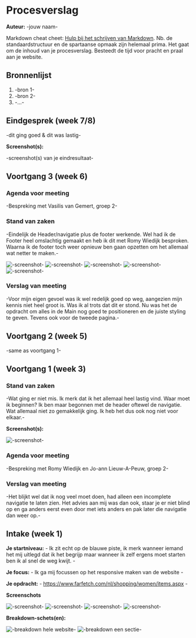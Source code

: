 # Procesverslag
**Auteur:** -jouw naam-

Markdown cheat cheet: [Hulp bij het schrijven van Markdown](https://github.com/adam-p/markdown-here/wiki/Markdown-Cheatsheet). Nb. de standaardstructuur en de spartaanse opmaak zijn helemaal prima. Het gaat om de inhoud van je procesverslag. Besteedt de tijd voor pracht en praal aan je website.



## Bronnenlijst
1. -bron 1-
2. -bron 2-
3. -...-



## Eindgesprek (week 7/8)

-dit ging goed & dit was lastig-

**Screenshot(s):**

-screenshot(s) van je eindresultaat-



## Voortgang 3 (week 6)

### Agenda voor meeting

-Bespreking met Vasilis van Gemert, groep 2-

### Stand van zaken
-Eindelijk  de Header/navigatie plus de footer werkende. Wel had ik de Footer heel omslachtig gemaakt en heb ik dit met Romy Wiedijk besproken. Waarna ik de footer toch weer opnieuw ben gaan opzetten om het allemaal wat netter te maken.-

![-screenshot-](screenshots/beoordeling3.1.png)
![-screenshot-](screenshots/beoordeling3.2.png)
![-screenshot-](screenshots/beoordeling3.3.png)
![-screenshot-](screenshots/beoordeling3.4.png)
![-screenshot-](screenshots/beoordeling3.5.png)



### Verslag van meeting
-Voor mijn eigen gevoel was ik wel redelijk goed op weg, aangezien mijn kennis niet heel groot is. Was ik al trots dat dit er stond. Nu was het de opdracht om alles in de Main nog goed te positioneren en de juiste styling te geven. Tevens ook voor de tweede pagina.-



## Voortgang 2 (week 5)

-same as voortgang 1-



## Voortgang 1 (week 3)

### Stand van zaken

-Wat ging er niet mis. Ik merk dat ik het allemaal heel lastig vind. Waar moet ik beginnen? Ik ben maar begonnen met de header oftewel de navigatie. Wat allemaal niet  zo gemakkelijk ging. Ik heb het dus ook nog niet voor elkaar.-

**Screenshot(s):**

![-screenshot-](screenshots/beoordeling1.1.png)

### Agenda voor meeting

-Bespreking met Romy Wiedijk en Jo-ann Lieuw-A-Peuw, groep 2-

### Verslag van meeting

-Het blijkt wel dat ik nog veel moet doen, had alleen een incomplete navigatie te laten zien. Het advies aan mij was dan ook, staar je er niet blind op en ga anders eerst even door met iets anders en pak later die navigatie dan weer op.-



## Intake (week 1)

**Je startniveau:** - Ik zit echt op de blauwe piste, ik merk wanneer iemand het mij uitlegd dat ik het begrijp maar wanneer ik zelf ergens moet starten ben ik  al snel de weg kwijt. -

**Je focus:** - Ik ga mij focussen op het responsive maken van de website -

**Je opdracht:** - https://www.farfetch.com/nl/shopping/women/items.aspx -

**Screenschots**

![-screenshot-](screenshots/screenshotHomepage.png)
![-screenshot-](screenshots/screenshotArticles.png)
![-screenshot-](screenshots/screenshotCarousel.png)
![-screenshot-](screenshots/screenshotFooter.png)


**Breakdown-schets(en):**

![-breakdown hele website-](screenshots/1x/breakdown1.png)
![-breakdown een sectie-](screenshots/Breakdown3@3x.png)




